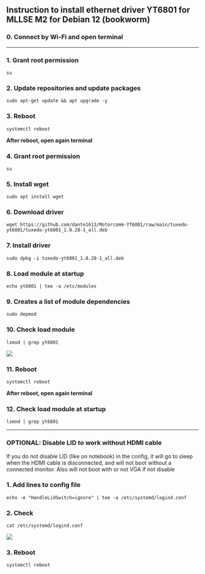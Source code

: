 ## Instruction to install ethernet driver YT6801 for MLLSE M2 for Debian 12 (bookworm)

### 0. Connect by Wi-Fi and open terminal

------------

### 1. Grant root permission 
	su
### 2. Update repositories and update packages	
	sudo apt-get update && apt upgrade -y
### 3. Reboot
	systemctl reboot
**After reboot, open again terminal**
### 4. Grant root permission 
	su
### 5. Install wget
	sudo apt install wget
### 6. Download driver
	wget https://github.com/dante1613/Motorcomm-YT6801/raw/main/tuxedo-yt6801/tuxedo-yt6801_1.0.28-1_all.deb
### 7. Install driver
	sudo dpkg -i tuxedo-yt6801_1.0.28-1_all.deb
### 8. Load module at startup
	echo yt6801 | tee -a /etc/modules
### 9. Creates a list of module dependencies
    sudo depmod
### 10. Check load module
	lsmod | grep yt6801
![](https://raw.githubusercontent.com/dante1613/Motorcomm-YT6801/main/Screenshots/Proxmox/succefull%20load%20driver.png)
### 11. Reboot
	systemctl reboot
**After reboot, open again terminal**
### 12. Check load module at startup
	lsmod | grep yt6801


------------

### OPTIONAL: Disable LID to work without HDMI cable
If you do not disable LID (like on notebook) in the config, it will go to sleep when the HDMI cable is disconnected, and will not boot without a connected monitor. Also will not boot with or not VGA if not disable
### 1. Add lines to config file
	echo -e "HandleLidSwitch=ignore" | tee -a /etc/systemd/logind.conf
### 2. Check
	cat /etc/systemd/logind.conf
![](https://raw.githubusercontent.com/dante1613/Motorcomm-YT6801/main/Screenshots/Proxmox/disabled%20lid.png)
### 3. Reboot
	systemctl reboot
